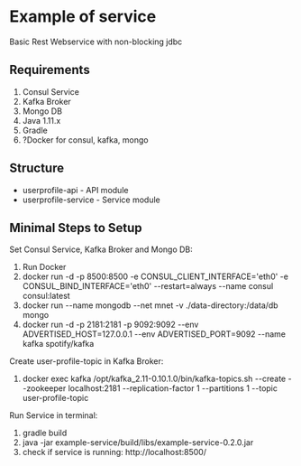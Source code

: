 # Example of service
Basic Rest Webservice with non-blocking jdbc 

## Requirements
1. Consul Service
2. Kafka Broker
3. Mongo DB
4. Java 1.11.x
5. Gradle
6. ?Docker for consul, kafka, mongo

## Structure
- userprofile-api - API module
- userprofile-service - Service module

## Minimal Steps to Setup
Set Consul Service, Kafka Broker and Mongo DB:
1. Run Docker
2. docker run -d -p 8500:8500 -e CONSUL_CLIENT_INTERFACE='eth0' -e CONSUL_BIND_INTERFACE='eth0' --restart=always --name consul consul:latest
3. docker run --name mongodb --net mnet -v ./data-directory:/data/db  mongo
4. docker run -d -p 2181:2181 -p 9092:9092 --env ADVERTISED_HOST=127.0.0.1 --env ADVERTISED_PORT=9092 --name kafka spotify/kafka

Create user-profile-topic in Kafka Broker: 
1. docker exec kafka /opt/kafka_2.11-0.10.1.0/bin/kafka-topics.sh --create --zookeeper localhost:2181 --replication-factor 1 --partitions 1 --topic user-profile-topic

Run Service in terminal:
1. gradle build
2. java -jar example-service/build/libs/example-service-0.2.0.jar
3. check if service is running: http://localhost:8500/

